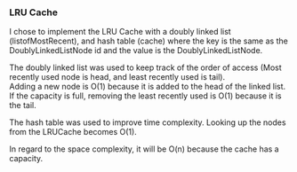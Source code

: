 ### LRU Cache

I chose to implement the LRU Cache with a doubly linked list (listofMostRecent), and hash table (cache) where the key is the same as the DoublyLinkedListNode id and the value is the DoublyLinkedListNode.

The doubly linked list was used
to keep track of the order of access (Most recently used node is head, and least
recently used is tail).  
Adding a new node is O(1) because it is added to the head of the linked list.  
If the capacity is full, removing the least recently used is O(1) because it is the tail.

The hash table was used to improve time complexity. Looking up the nodes from
the LRUCache becomes O(1).

In regard to the space complexity, it will be O(n) because the cache has a capacity.
